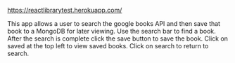 https://reactlibrarytest.herokuapp.com/

This app allows a user to search the google books API and then save that book to a MongoDB for later viewing. Use the search bar to find a book. After the search is complete click the save button to save the book. Click on saved at the top left to view saved books. Click on search to return to search.
